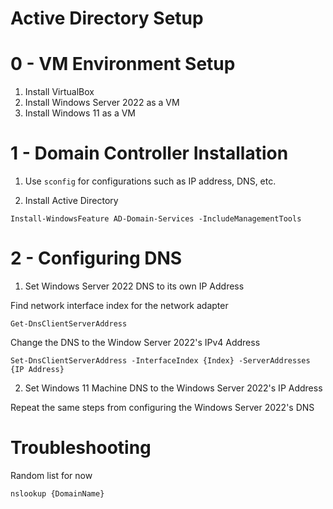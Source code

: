 # Active Directory Setup

# 0 - VM Environment Setup

1. Install VirtualBox
2. Install Windows Server 2022 as a VM
3. Install Windows 11 as a VM

# 1 - Domain Controller Installation

1. Use `sconfig` for configurations such as IP address, DNS, etc.

2. Install Active Directory
```shell
Install-WindowsFeature AD-Domain-Services -IncludeManagementTools
```

# 2 - Configuring DNS

1. Set Windows Server 2022 DNS to its own IP Address

Find network interface index for the network adapter
```shell
Get-DnsClientServerAddress
```

Change the DNS to the Window Server 2022's IPv4 Address
```shell
Set-DnsClientServerAddress -InterfaceIndex {Index} -ServerAddresses {IP Address}
```

2. Set Windows 11 Machine DNS to the Windows Server 2022's IP Address

Repeat the same steps from configuring the Windows Server 2022's DNS

# Troubleshooting

Random list for now
```shell
nslookup {DomainName}
```

